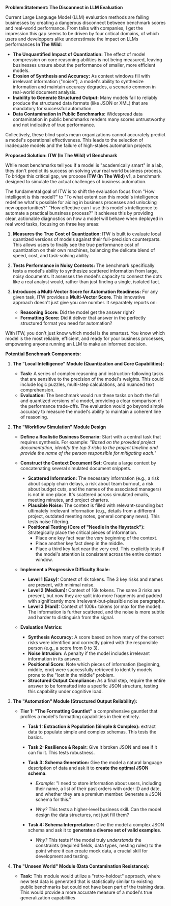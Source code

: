 **Problem Statement: The Disconnect in LLM Evaluation**

Current Large Language Model (LLM) evaluation methods are failing businesses by creating a dangerous disconnect between benchmark scores and real-world performance. From talks with companies, I get the impression this gap seems to be driven by four critical domains, of which users and developpers alike underestimate the impact on LLMs performances **In The Wild**:

*   **The Unquantified Impact of Quantization:** The effect of model compression on core reasoning abilities is not being measured, leaving businesses unsure about the performance of smaller, more efficient models.
*   **Erosion of Synthesis and Accuracy:** As context windows fill with irrelevant information ("noise"), a model's ability to synthesize information and maintain accuracy degrades, a scenario common in real-world document analysis.
*   **Inability to Generate Structured Output:** Many models fail to reliably produce the structured data formats (like JSON or XML) that are mandatory for successful automation.
*   **Data Contamination in Public Benchmarks:** Widespread data contamination in public benchmarks renders many scores untrustworthy and not indicative of true performance.

Collectively, these blind spots mean organizations cannot accurately predict a model's operational effectiveness. This leads to the selection of inadequate models and the failure of high-stakes automation projects.

**Proposed Solution: ITW (In The Wild) v1 Benchmark**

While most benchmarks tell you if a model is "academically smart" in a lab, they don't predict its success on solving your real world business process. To bridge this critical gap, we propose **ITW (In The Wild) v1**, a benchmark designed to simulate the actual challenges of business automation.

The fundamental goal of ITW is to shift the evaluation focus from "How intelligent is this model?" to "To what extent can this model's intelligence redefine what's possible for aiding in business processes and unlocking new opportunities?" "How effective can I use this model's intelligence to automate a practical bunsiness process?" It achieves this by providing clear, actionable diagnostics on how a model will behave when deployed in real word tasks, focusing on three key areas:

1.  **Measures the True Cost of Quantization:** ITW is built to evaluate local quantized versions of models against their full-precision counterparts. This allows users to finally see the true performance cost of quantization on their own machines, balancing the delicate blend of speed, cost, and task-solving ability.

2.  **Tests Performance in Noisy Contexts:** The benchmark specifically tests a model's ability to synthesize scattered information from large, noisy documents. It assesses the model's capacity to connect the dots like a real analyst would, rather than just finding a single, isolated fact.

3.  **Introduces a Multi-Vector Score for Automation Readiness:** For any given task, ITW provides a **Multi-Vector Score**. This innovative approach doesn't just give you one number. It separately reports on:
    *   **Reasoning Score:** Did the model get the answer right?
    *   **Formatting Score:** Did it deliver that answer in the perfectly structured format you need for automation?

With ITW, you don't just know which model is the smartest. You know which model is the most reliable, efficient, and ready for your business processes, empowering anyone running an LLM to make an informed decision.

**Potential Benchmark Components:**

1.  **The "Local Intelligence" Module (Quantization and Core Capabilities):**
    *   **Task:** A series of complex reasoning and instruction-following tasks that are sensitive to the precision of the model's weights. This could include logic puzzles, multi-step calculations, and nuanced text comprehension.
    *   **Evaluation:** The benchmark would run these tasks on both the full and quantized versions of a model, providing a clear comparison of the performance trade-offs. The evaluation would go beyond simple accuracy to measure the model's ability to maintain a coherent line of reasoning.

2.  **The "Workflow Simulation" Module Design**

    *   **Define a Realistic Business Scenario:** Start with a central task that requires synthesis. For example: *"Based on the provided project documentation, identify the top 3 risks to the project timeline and provide the name of the person responsible for mitigating each."*

    *   **Construct the Context Document Set:** Create a large context by concatenating several simulated document snippets.
	    *   **Scattered Information:** The necessary information (e.g., a risk about supply chain delays, a risk about team burnout, a risk about budget cuts, and the names of the associated managers) is not in one place. It's scattered across simulated emails, meeting minutes, and project charters.
	    *   **Plausible Noise:** The context is filled with relevant-sounding but ultimately irrelevant information (e.g., details from a different project, outdated meeting notes, general company news). This tests noise filtering.
	    *   **Positional Testing (Core of "Needle in the Haystack"):** Strategically place the critical pieces of information.
	        *   Place one key fact near the very beginning of the context.
	        *   Place another key fact deep in the middle.
	        *   Place a third key fact near the very end.
        This explicitly tests if the model's attention is consistent across the entire context window.

    *   **Implement a Progressive Difficulty Scale:**
	    *   **Level 1 (Easy):** Context of 4k tokens. The 3 key risks and names are present, with minimal noise.
	    *   **Level 2 (Medium):** Context of 16k tokens. The same 3 risks are present, but now they are split into more fragments and padded with significantly more irrelevant-but-plausible noise paragraphs.
	    *   **Level 3 (Hard):** Context of 100k+ tokens (or max for the model). The information is further scattered, and the noise is more subtle and harder to distinguish from the signal.

    *   **Evaluation Metrics:**
	    *   **Synthesis Accuracy:** A score based on how many of the correct risks were identified and correctly paired with the responsible person (e.g., a score from 0 to 3).
	    *   **Noise Intrusion:** A penalty if the model includes irrelevant information in its answer.
	    *   **Positional Score:** Note which pieces of information (beginning, middle, end) were successfully retrieved to identify models prone to the "lost in the middle" problem.
	    *   **Structured Output Compliance:** As a final step, require the entire answer to be formatted into a specific JSON structure, testing this capability under cognitive load.

3.  **The "Automation" Module (Structured Output Reliability):**
    *   **Tier 1: "The Formatting Gauntlet"** 
    a comprehensive gauntlet that profiles a model's formatting capabilities in their entirety.

  

	    *   **Task 1: Extraction & Population (Simple & Complex):** extract data to populate simple and complex schemas. This tests the basics.

	    *   **Task 2: Resilience & Repair:** Give it broken JSON and see if it can fix it. This tests robustness.

	    *   **Task 3: Schema Generation:** Give the model a natural language description of data and ask it to **create the optimal JSON schema**.

			* *Example:* "I need to store information about users, including their name, a list of their past orders with order ID and date, and whether they are a premium member. Generate a JSON schema for this."

			* *Why?* This tests a higher-level business skill. Can the model design the data structures, not just fill them?

		* **Task 4: Schema Interpretation:** Give the model a complex JSON schema and ask it to **generate a diverse set of valid examples**.

			* *Why?* This tests if the model truly *understands* the constraints (required fields, data types, nesting rules) to the point where it can create mock data, a crucial skill for development and testing.

4.  **The "Unseen World" Module (Data Contamination Resistance):**
    *   **Task:** This module would utilize a "retro-holdout" approach, where new test data is generated that is statistically similar to existing public benchmarks but could not have been part of the training data. This would provide a more accurate measure of a model's true generalization capabilities
